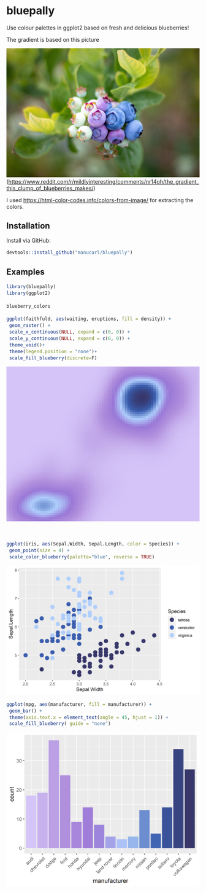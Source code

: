 # bluepally
Use colour palettes in ggplot2 based on fresh and delicious blueberries!

The gradient is based on this picture

![](bb.jpg)
(https://www.reddit.com/r/mildlyinteresting/comments/nr14oh/the_gradient_this_clump_of_blueberries_makes/)

I used https://html-color-codes.info/colors-from-image/ for extracting the colors.

## Installation
Install via GitHub:

``` r
devtools::install_github("manucarl/bluepally")
```

## Examples

```r
library(bluepally)
library(ggplot2)

blueberry_colors

ggplot(faithfuld, aes(waiting, eruptions, fill = density)) +
 geom_raster() +
 scale_x_continuous(NULL, expand = c(0, 0)) + 
 scale_y_continuous(NULL, expand = c(0, 0)) + 
 theme_void()+
 theme(legend.position = "none")+
 scale_fill_blueberry(discrete=F)
```
<img src="man/figs/p3.png"/>

``` r


ggplot(iris, aes(Sepal.Width, Sepal.Length, color = Species)) +
 geom_point(size = 4) +
 scale_color_blueberry(palette="blue", reverse = TRUE)
```

<img src="man/figs/p1.png"/>


``` r
ggplot(mpg, aes(manufacturer, fill = manufacturer)) +
 geom_bar() +
 theme(axis.text.x = element_text(angle = 45, hjust = 1)) +
 scale_fill_blueberry( guide = "none")
```

<img src="man/figs/p2.png"/>
